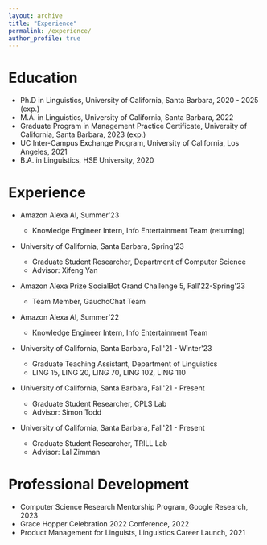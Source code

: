 ```yaml
---
layout: archive
title: "Experience"
permalink: /experience/
author_profile: true
---
```

Education
======
* Ph.D in Linguistics, University of California, Santa Barbara, 2020 - 2025 (exp.)
* M.A. in Linguistics, University of California, Santa Barbara, 2022
* Graduate Program in Management Practice Certificate, University of California, Santa Barbara, 2023 (exp.)
* UC Inter-Campus Exchange Program, University of California, Los Angeles, 2021
* B.A. in Linguistics, HSE University, 2020

Experience
======
* Amazon Alexa AI, Summer'23
  * Knowledge Engineer Intern, Info Entertainment Team (returning)

* University of California, Santa Barbara, Spring'23
  * Graduate Student Researcher, Department of Computer Science
  * Advisor: Xifeng Yan

* Amazon Alexa Prize SocialBot Grand Challenge 5, Fall'22-Spring'23
  * Team Member, GauchoChat Team

* Amazon Alexa AI, Summer'22
  * Knowledge Engineer Intern, Info Entertainment Team

* University of California, Santa Barbara, Fall'21 - Winter'23
  * Graduate Teaching Assistant, Department of Linguistics
  * LING 15, LING 20, LING 70, LING 102, LING 110

* University of California, Santa Barbara, Fall'21 - Present
  * Graduate Student Researcher, CPLS Lab
  * Advisor: Simon Todd
 
* University of California, Santa Barbara, Fall'21 - Present
  * Graduate Student Researcher, TRILL Lab
  * Advisor: Lal Zimman

Professional Development
======
* Computer Science Research Mentorship Program, Google Research, 2023
* Grace Hopper Celebration 2022 Conference, 2022
* Product Management for Linguists, Linguistics Career Launch, 2021
